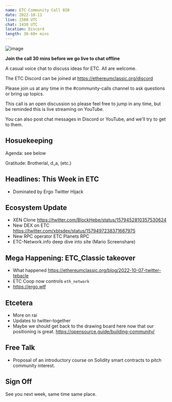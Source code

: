 ```yaml
---
name: ETC Community Call 028
date: 2022-10-11
live: 1500 UTC
chat: 1430 UTC
location: Discord
length: 30-60+ mins
---
```


![image](https://user-images.githubusercontent.com/1696942/194516801-54d8b322-5aac-43bc-bd71-8022d191f7f1.png)


**Join the call 30 mins before we go live to chat offline**

A casual voice chat to discuss ideas for ETC. All are welcome.

The ETC Discord can be joined at https://ethereumclassic.org/discord

Please join us at any time in the #community-calls channel to ask questions or bring up topics.

This call is an open discussion so please feel free to jump in any time, but be reminded this is live streaming on YouTube.

You can also post chat messages in Discord or YouTube, and we'll try to get to them.

## Hosuekeeping

Agenda: see below

Gratitude: Brotherlal, d_a, (etc.)

## Headlines: This Week in ETC

- Dominated by Ergo Twitter Hijack

## Ecosystem Update

- XEN Clone https://twitter.com/BlockHebe/status/1579452810357530624
- New DEX on ETC https://twitter.com/xbtsdex/status/1579497238371667975
- New RPC operator ETC Planets RPC
- ETC-Network.info deep dive into site (Mario Screenshare)

## Mega Happening: ETC_Classic takeover

- What happened https://ethereumclassic.org/blog/2022-10-07-twitter-tebacle
- ETC Coop now controls `eth_network`
- https://ergo.wtf

## Etcetera

- More on rai
- Updates to twitter-together
- Maybe we should get back to the drawing board here now that our positioning is great. https://opensource.guide/building-community/

## Free Talk
- Proposal of an introductory course on Solidity smart contracts to pitch community interest.

## Sign Off

See you next week, same time same place.

